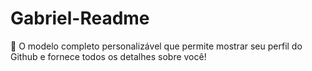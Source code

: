 # Gabriel-Readme
📑 O modelo completo personalizável que permite mostrar seu perfil do Github e fornece todos os detalhes sobre você!
